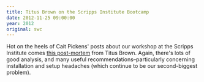 ```yaml
---
title: Titus Brown on the Scripps Institute Bootcamp
date: 2012-11-25 09:00:00
year: 2012
original: swc
---
```

<p>Hot on the heels of Cait Pickens' posts about our workshop at the Scripps Institute comes <a href="http://ivory.idyll.org/blog/2012-scripps-swc-postmortem.html">this post-mortem</a> from Titus Brown. Again, there's lots of good analysis, and many useful recommendations–particularly concerning installation and setup headaches (which continue to be our second-biggest problem).</p>

